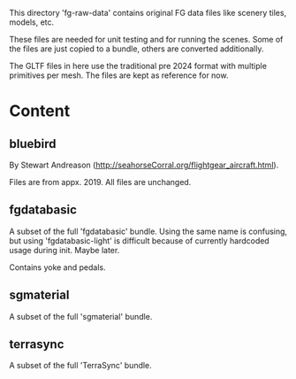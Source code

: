 This directory 'fg-raw-data' contains original FG data files like scenery tiles, models, etc.

These files are needed for unit testing and for running the scenes. Some of the files are
just copied to a bundle, others are converted additionally.

The GLTF files in here use the traditional pre 2024 format with multiple
primitives per mesh. The files are kept as reference for now.

# Content

## bluebird
By Stewart Andreason (http://seahorseCorral.org/flightgear_aircraft.html).

Files are from appx. 2019. All files are unchanged.

## fgdatabasic

A subset of the full 'fgdatabasic' bundle. Using the same name is confusing,
but using 'fgdatabasic-light' is difficult because of currently hardcoded usage 
during init. Maybe later.

Contains yoke and pedals.

## sgmaterial

A subset of the full 'sgmaterial' bundle.

## terrasync

A subset of the full 'TerraSync' bundle.